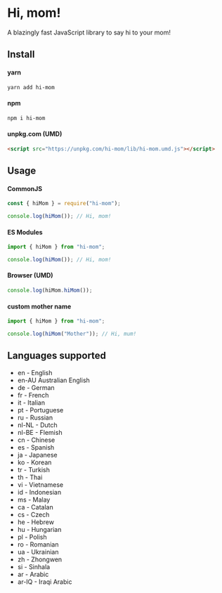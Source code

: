 # Hi, mom!

A blazingly fast JavaScript library to say hi to your mom!

## Install

#### yarn

```bash
yarn add hi-mom
```

#### npm

```bash
npm i hi-mom
```

#### unpkg.com (UMD)

```html
<script src="https://unpkg.com/hi-mom/lib/hi-mom.umd.js"></script>
```

## Usage

#### CommonJS

```javascript
const { hiMom } = require("hi-mom");

console.log(hiMom()); // Hi, mom!
```

#### ES Modules

```javascript
import { hiMom } from "hi-mom";

console.log(hiMom()); // Hi, mom!
```

#### Browser (UMD)

```javascript
console.log(hiMom.hiMom());
```

#### custom mother name

```javascript
import { hiMom } from "hi-mom";

console.log(hiMom("Mother")); // Hi, mum!
```

## Languages supported

- en - English
- en-AU Australian English
- de - German
- fr - French
- it - Italian
- pt - Portuguese
- ru - Russian
- nl-NL - Dutch
- nl-BE - Flemish
- cn - Chinese
- es - Spanish
- ja - Japanese
- ko - Korean
- tr - Turkish
- th - Thai
- vi - Vietnamese
- id - Indonesian
- ms - Malay
- ca - Catalan
- cs - Czech
- he - Hebrew
- hu - Hungarian
- pl - Polish
- ro - Romanian
- ua - Ukrainian
- zh - Zhongwen
- si - Sinhala
- ar - Arabic
- ar-IQ - Iraqi Arabic

